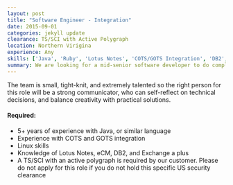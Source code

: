 ```yaml
---
layout: post
title: "Software Engineer - Integration"
date: 2015-09-01
categories: jekyll update
clearance: TS/SCI with Active Polygraph
location: Northern Virigina
experience: Any
skills: ['Java', 'Ruby', 'Lotus Notes', 'COTS/GOTS Integration', 'DB2', 'eCM', Exchange]
summary: We are looking for a mid-senior software developer to do complex COTS integration for big data and cloud project, inside a path-breaking and exciting field within the Intelligence Community.
---
```


The team is small, tight-knit, and extremely talented so the right person for this role will be a strong communicator, who can self-reflect on technical decisions, and balance creativity with practical solutions.

#### Required:

* 5+ years of experience with Java, or similar language
* Experience with COTS and GOTS integration
* Linux skills
* Knowledge of Lotus Notes, eCM, DB2, and Exchange a plus
* A TS/SCI with an active polygraph is required by our customer. Please do not apply for this role if you do not hold this specific US security clearance

